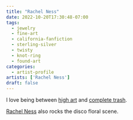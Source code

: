 ```yaml
---
title: "Rachel Ness"
date: 2022-10-20T17:30:48-07:00
tags:
  - jewelry
  - fine-art
  - california-fanfiction
  - sterling-silver
  - twisty
  - knot-ring
  - found-art
categories:
  - artist-profile
artists: ['Rachel Ness']
draft: false
---
```

I love being between [high art](http://www.rachel-ness.net/shop/twist-ties-3) and [complete trash](http://www.rachel-ness.net/shop/knot-rings).

[Rachel Ness](http://www.rachel-ness.net/meet-the-artist) also rocks the disco floral scene.
